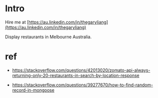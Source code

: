 # Intro

Hire me at [https://au.linkedin.com/in/thegaryliang](https://au.linkedin.com/in/thegaryliang)

Display restaurants in Melbourne Australia.



# ref
* https://stackoverflow.com/questions/42013020/zomato-api-always-returning-only-20-restaurants-in-search-by-location-response

* https://stackoverflow.com/questions/39277670/how-to-find-random-record-in-mongoose
